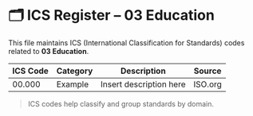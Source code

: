 # 🗂 ICS Register – 03 Education

This file maintains ICS (International Classification for Standards) codes related to **03 Education**.

| ICS Code | Category | Description | Source |
|----------|----------|-------------|--------|
| 00.000   | Example  | Insert description here | ISO.org |

> ICS codes help classify and group standards by domain.

